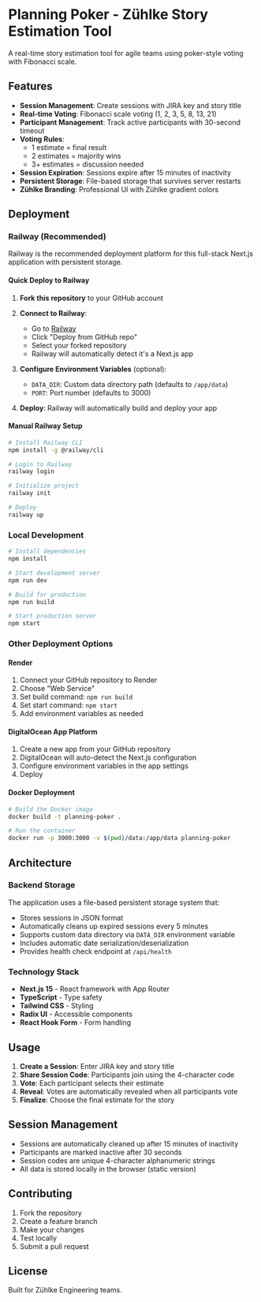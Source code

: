 # Planning Poker - Zühlke Story Estimation Tool

A real-time story estimation tool for agile teams using poker-style voting with Fibonacci scale.

## Features

- **Session Management**: Create sessions with JIRA key and story title
- **Real-time Voting**: Fibonacci scale voting (1, 2, 3, 5, 8, 13, 21)
- **Participant Management**: Track active participants with 30-second timeout
- **Voting Rules**: 
  - 1 estimate = final result
  - 2 estimates = majority wins
  - 3+ estimates = discussion needed
- **Session Expiration**: Sessions expire after 15 minutes of inactivity
- **Persistent Storage**: File-based storage that survives server restarts
- **Zühlke Branding**: Professional UI with Zühlke gradient colors

## Deployment

### Railway (Recommended)

Railway is the recommended deployment platform for this full-stack Next.js application with persistent storage.

#### Quick Deploy to Railway

1. **Fork this repository** to your GitHub account

2. **Connect to Railway**:
   - Go to [Railway](https://railway.app)
   - Click "Deploy from GitHub repo"
   - Select your forked repository
   - Railway will automatically detect it's a Next.js app

3. **Configure Environment Variables** (optional):
   - `DATA_DIR`: Custom data directory path (defaults to `/app/data`)
   - `PORT`: Port number (defaults to 3000)

4. **Deploy**: Railway will automatically build and deploy your app

#### Manual Railway Setup

```bash
# Install Railway CLI
npm install -g @railway/cli

# Login to Railway
railway login

# Initialize project
railway init

# Deploy
railway up
```

### Local Development

```bash
# Install dependencies
npm install

# Start development server
npm run dev

# Build for production
npm run build

# Start production server
npm start
```

### Other Deployment Options

#### Render
1. Connect your GitHub repository to Render
2. Choose "Web Service"
3. Set build command: `npm run build`
4. Set start command: `npm start`
5. Add environment variables as needed

#### DigitalOcean App Platform
1. Create a new app from your GitHub repository
2. DigitalOcean will auto-detect the Next.js configuration
3. Configure environment variables in the app settings
4. Deploy

#### Docker Deployment
```bash
# Build the Docker image
docker build -t planning-poker .

# Run the container
docker run -p 3000:3000 -v $(pwd)/data:/app/data planning-poker
```

## Architecture

### Backend Storage

The application uses a file-based persistent storage system that:
- Stores sessions in JSON format
- Automatically cleans up expired sessions every 5 minutes
- Supports custom data directory via `DATA_DIR` environment variable
- Includes automatic date serialization/deserialization
- Provides health check endpoint at `/api/health`

### Technology Stack

- **Next.js 15** - React framework with App Router
- **TypeScript** - Type safety
- **Tailwind CSS** - Styling
- **Radix UI** - Accessible components
- **React Hook Form** - Form handling

## Usage

1. **Create a Session**: Enter JIRA key and story title
2. **Share Session Code**: Participants join using the 4-character code
3. **Vote**: Each participant selects their estimate
4. **Reveal**: Votes are automatically revealed when all participants vote
5. **Finalize**: Choose the final estimate for the story

## Session Management

- Sessions are automatically cleaned up after 15 minutes of inactivity
- Participants are marked inactive after 30 seconds
- Session codes are unique 4-character alphanumeric strings
- All data is stored locally in the browser (static version)

## Contributing

1. Fork the repository
2. Create a feature branch
3. Make your changes
4. Test locally
5. Submit a pull request

## License

Built for Zühlke Engineering teams. 